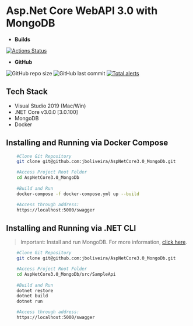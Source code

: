 # Asp.Net Core WebAPI 3.0 with MongoDB #

- **Builds**

[![Actions Status](https://github.com/jboliveira/AspNetCore3.0_MongoDb/workflows/Build/badge.svg)](https://github.com/jboliveira/AspNetCore3.0_MongoDb/actions)

- **GitHub**

![GitHub repo size](https://img.shields.io/github/repo-size/jboliveira/AspNetCore3.0_MongoDb.svg)
![GitHub last commit](https://img.shields.io/github/last-commit/jboliveira/AspNetCore3.0_MongoDb.svg)
[![Total alerts](https://img.shields.io/lgtm/alerts/g/jboliveira/AspNetCore3.0_MongoDb.svg?logo=lgtm&logoWidth=18)](https://lgtm.com/projects/g/jboliveira/AspNetCore3.0_MongoDb/alerts/)

## Tech Stack ##

- Visual Studio 2019 (Mac/Win)
- .NET Core v3.0.0 [3.0.100]
- MongoDB
- Docker

## Installing and Running via Docker Compose ##

```sh
    #Clone Git Repository
    git clone git@github.com:jboliveira/AspNetCore3.0_MongoDb.git

    #Access Project Root Folder
    cd AspNetCore3.0_MongoDb
    
    #Build and Run
    docker-compose -f docker-compose.yml up --build

    #Access through address:
    https://localhost:5000/swagger
```

## Installing and Running via .NET CLI ##

> Important: Install and run MongoDB. For more information, [click here](https://docs.mongodb.com/manual/administration/install-community/).

```sh
    #Clone Git Repository
    git clone git@github.com:jboliveira/AspNetCore3.0_MongoDb.git

    #Access Project Root Folder
    cd AspNetCore3.0_MongoDb/src/SampleApi
    
    #Build and Run
    dotnet restore
    dotnet build
    dotnet run

    #Access through address:
    https://localhost:5000/swagger
```
